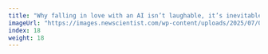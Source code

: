 ```yaml
---
title: "Why falling in love with an AI isn’t laughable, it’s inevitable"
imageUrl: "https://images.newscientist.com/wp-content/uploads/2025/07/09112227/SEI_257830434.jpg?width=788"
index: 18
weight: 18
---
```

